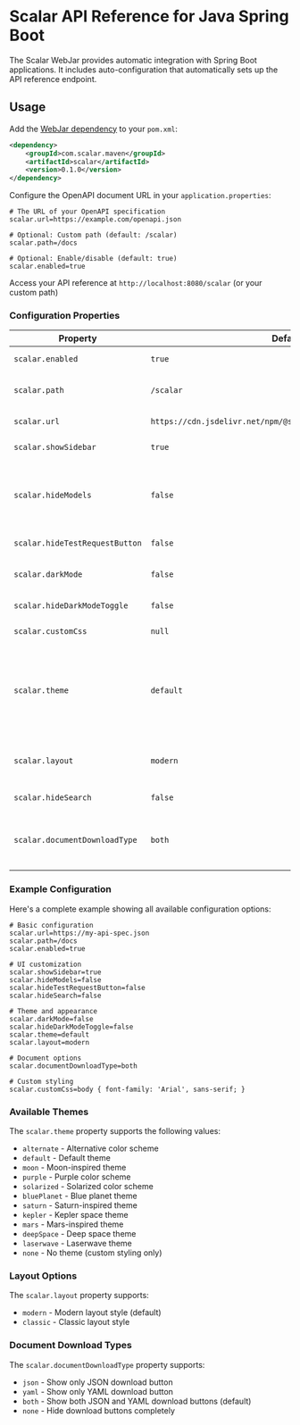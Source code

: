 # Scalar API Reference for Java Spring Boot

The Scalar WebJar provides automatic integration with Spring Boot applications. It includes auto-configuration that automatically sets up the API reference endpoint.

## Usage

Add the [WebJar dependency](https://central.sonatype.com/artifact/com.scalar.maven/scalar) to your `pom.xml`:

```xml
<dependency>
    <groupId>com.scalar.maven</groupId>
    <artifactId>scalar</artifactId>
    <version>0.1.0</version>
</dependency>
```

Configure the OpenAPI document URL in your `application.properties`:

```properties
# The URL of your OpenAPI specification
scalar.url=https://example.com/openapi.json

# Optional: Custom path (default: /scalar)
scalar.path=/docs

# Optional: Enable/disable (default: true)
scalar.enabled=true
```

Access your API reference at `http://localhost:8080/scalar` (or your custom path)

### Configuration Properties

| Property                       | Default                                                        | Description                                                                                                                                                      |
| ------------------------------ | -------------------------------------------------------------- | ---------------------------------------------------------------------------------------------------------------------------------------------------------------- |
| `scalar.enabled`               | `true`                                                         | Enable or disable the Scalar API reference                                                                                                                       |
| `scalar.path`                  | `/scalar`                                                      | Path where the API reference will be available                                                                                                                   |
| `scalar.url`                   | `https://cdn.jsdelivr.net/npm/@scalar/galaxy/dist/latest.json` | URL of your OpenAPI document                                                                                                                                     |
| `scalar.showSidebar`           | `true`                                                         | Whether the sidebar should be shown                                                                                                                              |
| `scalar.hideModels`            | `false`                                                        | Whether models (components.schemas or definitions) should be hidden from the sidebar, search, and content                                                        |
| `scalar.hideTestRequestButton` | `false`                                                        | Whether to hide the "Test Request" button                                                                                                                        |
| `scalar.darkMode`              | `false`                                                        | Whether dark mode is on or off initially (light mode)                                                                                                            |
| `scalar.hideDarkModeToggle`    | `false`                                                        | Whether to show the dark mode toggle                                                                                                                             |
| `scalar.customCss`             | `null`                                                         | Custom CSS to inject into the API reference                                                                                                                      |
| `scalar.theme`                 | `default`                                                      | The theme to use for the API reference. Can be one of: alternate, default, moon, purple, solarized, bluePlanet, saturn, kepler, mars, deepSpace, laserwave, none |
| `scalar.layout`                | `modern`                                                       | The layout style to use for the API reference. Can be "modern" or "classic"                                                                                      |
| `scalar.hideSearch`            | `false`                                                        | Whether to show the sidebar search bar                                                                                                                           |
| `scalar.documentDownloadType`  | `both`                                                         | Sets the file type of the document to download. Can be "json", "yaml", "both", or "none"                                                                         |

### Example Configuration

Here's a complete example showing all available configuration options:

```properties
# Basic configuration
scalar.url=https://my-api-spec.json
scalar.path=/docs
scalar.enabled=true

# UI customization
scalar.showSidebar=true
scalar.hideModels=false
scalar.hideTestRequestButton=false
scalar.hideSearch=false

# Theme and appearance
scalar.darkMode=false
scalar.hideDarkModeToggle=false
scalar.theme=default
scalar.layout=modern

# Document options
scalar.documentDownloadType=both

# Custom styling
scalar.customCss=body { font-family: 'Arial', sans-serif; }
```

### Available Themes

The `scalar.theme` property supports the following values:

- `alternate` - Alternative color scheme
- `default` - Default theme
- `moon` - Moon-inspired theme
- `purple` - Purple color scheme
- `solarized` - Solarized color scheme
- `bluePlanet` - Blue planet theme
- `saturn` - Saturn-inspired theme
- `kepler` - Kepler space theme
- `mars` - Mars-inspired theme
- `deepSpace` - Deep space theme
- `laserwave` - Laserwave theme
- `none` - No theme (custom styling only)

### Layout Options

The `scalar.layout` property supports:

- `modern` - Modern layout style (default)
- `classic` - Classic layout style

### Document Download Types

The `scalar.documentDownloadType` property supports:

- `json` - Show only JSON download button
- `yaml` - Show only YAML download button
- `both` - Show both JSON and YAML download buttons (default)
- `none` - Hide download buttons completely

